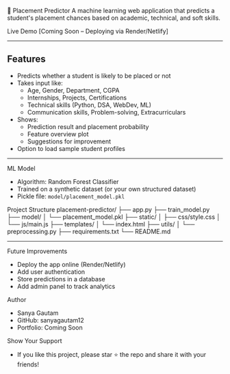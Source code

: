 🎯 Placement Predictor
A machine learning web application that predicts a student's placement chances based on academic, technical, and soft skills.

Live Demo
[Coming Soon – Deploying via Render/Netlify]

---

## Features

- Predicts whether a student is likely to be placed or not
- Takes input like:
  - Age, Gender, Department, CGPA
  - Internships, Projects, Certifications
  - Technical skills (Python, DSA, WebDev, ML)
  - Communication skills, Problem-solving, Extracurriculars
- Shows:
  - Prediction result and placement probability
  - Feature overview plot
  - Suggestions for improvement
- Option to load sample student profiles

---
ML Model

- Algorithm: Random Forest Classifier
- Trained on a synthetic dataset (or your own structured dataset)
- Pickle file: `model/placement_model.pkl`

Project Structure
placement-predictor/
├── app.py
├── train_model.py
├── model/
│   └── placement_model.pkl
├── static/
│   ├── css/style.css
│   └── js/main.js
├── templates/
│   └── index.html
├── utils/
│   └── preprocessing.py
├── requirements.txt
└── README.md

---
Future Improvements
- Deploy the app online (Render/Netlify)
- Add user authentication
- Store predictions in a database
- Add admin panel to track analytics

Author
- Sanya Gautam
- GitHub: sanyagautam12
- Portfolio: Coming Soon

Show Your Support
- If you like this project, please star ⭐ the repo and share it with your friends!